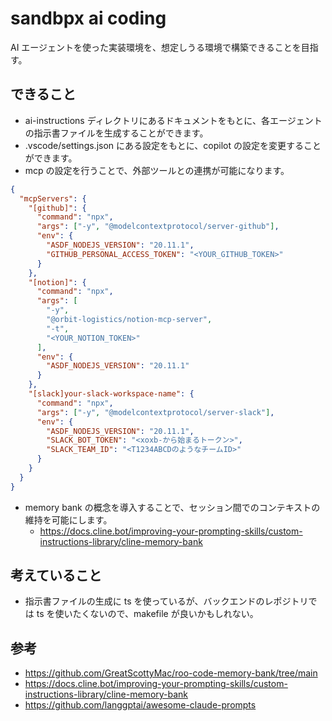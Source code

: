 # sandbpx ai coding

AI エージェントを使った実装環境を、想定しうる環境で構築できることを目指す。

## できること

- ai-instructions ディレクトリにあるドキュメントをもとに、各エージェントの指示書ファイルを生成することができます。
- .vscode/settings.json にある設定をもとに、copilot の設定を変更することができます。
- mcp の設定を行うことで、外部ツールとの連携が可能になります。

```json
{
  "mcpServers": {
    "[github]": {
      "command": "npx",
      "args": ["-y", "@modelcontextprotocol/server-github"],
      "env": {
        "ASDF_NODEJS_VERSION": "20.11.1",
        "GITHUB_PERSONAL_ACCESS_TOKEN": "<YOUR_GITHUB_TOKEN>"
      }
    },
    "[notion]": {
      "command": "npx",
      "args": [
        "-y",
        "@orbit-logistics/notion-mcp-server",
        "-t",
        "<YOUR_NOTION_TOKEN>"
      ],
      "env": {
        "ASDF_NODEJS_VERSION": "20.11.1"
      }
    },
    "[slack]your-slack-workspace-name": {
      "command": "npx",
      "args": ["-y", "@modelcontextprotocol/server-slack"],
      "env": {
        "ASDF_NODEJS_VERSION": "20.11.1",
        "SLACK_BOT_TOKEN": "<xoxb-から始まるトークン>",
        "SLACK_TEAM_ID": "<T1234ABCDのようなチームID>"
      }
    }
  }
}
```

- memory bank の概念を導入することで、セッション間でのコンテキストの維持を可能にします。
  - https://docs.cline.bot/improving-your-prompting-skills/custom-instructions-library/cline-memory-bank

## 考えていること

- 指示書ファイルの生成に ts を使っているが、バックエンドのレポジトリでは ts を使いたくないので、makefile が良いかもしれない。

## 参考

- https://github.com/GreatScottyMac/roo-code-memory-bank/tree/main
- https://docs.cline.bot/improving-your-prompting-skills/custom-instructions-library/cline-memory-bank
- https://github.com/langgptai/awesome-claude-prompts
